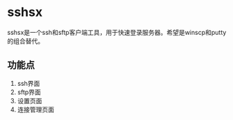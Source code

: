 # sshsx

sshsx是一个ssh和sftp客户端工具，用于快速登录服务器。希望是winscp和putty的组合替代。

## 功能点

1. ssh界面
2. sftp界面
3. 设置页面
4. 连接管理页面

